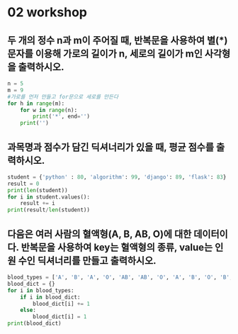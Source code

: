 # 02 workshop

## 두 개의 정수 n과 m이 주어질 때, 반복문을 사용하여 별(*) 문자를 이용해 가로의 길이가 n, 세로의 길이가 m인 사각형을 출력하시오.

```python
n = 5
m = 9
#가로를 먼저 만들고 for문으로 세로를 만든다
for h in range(m):
    for w in range(n):
        print('*', end='')
    print('')
```



## 과목명과 점수가 담긴 딕셔너리가 있을 때, 평균 점수를 출력하시오.

```python
student = {'python' : 80, 'algorithm': 99, 'django': 89, 'flask': 83}
result = 0
print(len(student))
for i in student.values():
    result += i
print(result/len(student))
```







## 다음은 여러 사람의 혈액형(A, B, AB, O)에 대한 데이터이다. 반복문을 사용하여 key는 혈액형의 종류, value는 인원 수인 딕셔너리를 만들고 출력하시오.

```python
blood_types = ['A', 'B', 'A', 'O', 'AB', 'AB', 'O', 'A', 'B', 'O', 'B', 'AB']
blood_dict = {}
for i in blood_types:
    if i in blood_dict:
        blood_dict[i] += 1
    else:
    	blood_dict[i] = 1
print(blood_dict)
    
```



